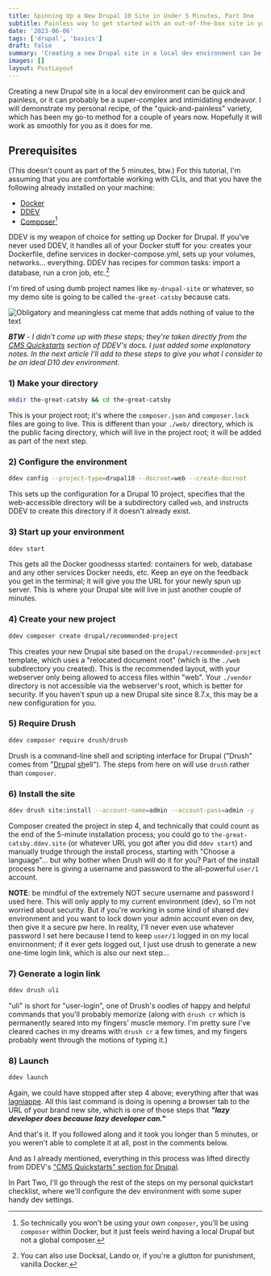 ```yaml
---
title: Spinning Up a New Drupal 10 Site in Under 5 Minutes, Part One
subtitle: Painless way to get started with an out-of-the-box site in your local environment
date: '2023-06-06'
tags: ['drupal', 'basics']
draft: false
summary: 'Creating a new Drupal site in a local dev environment can be quick and painless, or it can probably be a super-complex and intimidating endeavor. I will demonstrate my personal recipe, of the "quick-and-painless" variety, which has been my go-to method for a couple of years now. Hopefully it will work as smoothly for you as it does for me.'
images: []
layout: PostLayout
---
```


Creating a new Drupal site in a local dev environment can be quick and painless, or it can probably be a super-complex and intimidating endeavor. I will demonstrate my personal recipe, of the "quick-and-painless" variety, which has been my go-to method for a couple of years now. Hopefully it will work as smoothly for you as it does for me.

## Prerequisites

(This doesn't count as part of the 5 minutes, btw.) For this tutorial, I'm assuming that you are comfortable working with CLIs, and that you have the following already installed on your machine:

- [Docker](https://docs.docker.com/)
- [DDEV](https://ddev.readthedocs.io/en/latest/users/install/ddev-installation/)
- [Composer](https://getcomposer.org/)[^1]

DDEV is my weapon of choice for setting up Docker for Drupal. If you've never used DDEV, it handles all of your Docker stuff for you: creates your Dockerfile, define services in docker-compose.yml, sets up your volumes, networks... everything. DDEV has recipes for common tasks: import a database, run a cron job, etc.[^2]

I'm tired of using dumb project names like `my-drupal-site` or whatever, so my demo site is going to be called `the-great-catsby` because cats.

![Obligatory and meaningless cat meme that adds nothing of value to the text](/static/images/catsbelike.gif)

_**BTW** - I didn't come up with these steps; they're taken directly from the [CMS Quickstarts](https://ddev.readthedocs.io/en/latest/users/quickstart/#drupal) section of DDEV's docs. I just added some explanatory notes. In the next article I'll add to these steps to give you what I consider to be an ideal D10 dev environment._

### 1) Make your directory

```sh
mkdir the-great-catsby && cd the-great-catsby
```

This is your project root; it's where the `composer.json` and `composer.lock` files are going to live. This is different than your `./web/` directory, which is the public facing directory, which will live in the project root; it will be added as part of the next step.

### 2) Configure the environment

```sh
ddev config --project-type=drupal10 --docroot=web --create-docroot
```

This sets up the configuration for a Drupal 10 project, specifies that the web-accessible directory will be a subdirectory called `web`, and instructs DDEV to create this directory if it doesn't already exist.

### 3) Start up your environment

```sh
ddev start
```

This gets all the Docker goodnesss started: containers for web, database and any other services Docker needs, etc. Keep an eye on the feedback you get in the terminal; it will give you the URL for your newly spun up server. This is where your Drupal site will live in just another couple of minutes.

### 4) Create your new project

```sh
ddev composer create drupal/recommended-project
```

This creates your new Drupal site based on the `drupal/recommended-project` template, which uses a "relocated document root" (which is the `./web` subdirectory you created). This is the recommended layout, with your webserver only being allowed to access files within "web". Your `./vendor` directory is not accessible via the webserver's root, which is better for security. If you haven't spun up a new Drupal site since 8.7.x, this may be a new configuration for you.

### 5) Require Drush

```sh
ddev composer require drush/drush
```

Drush is a command-line shell and scripting interface for Drupal ("Drush" comes from "<ins>Dru</ins>pal <ins>sh</ins>ell"). The steps from here on will use `drush` rather than `composer`.

### 6) Install the site

```sh
ddev drush site:install --account-name=admin --account-pass=admin -y
```

Composer created the project in step 4, and technically that could count as the end of the 5-minute installation process; you could go to `the-great-catsby.ddev.site` (or whatever URL you got after you did `ddev start`) and manually trudge through the install process, starting with "Choose a language"... but why bother when Drush will do it for you? Part of the install process here is giving a username and password to the all-powerful `user/1` account.

**NOTE**: be mindful of the extremely NOT secure username and password I used here. This will only apply to my current environment (dev), so I'm not worried about security. But if you're working in some kind of shared dev environment and you want to lock down your admin account even on dev, then give it a secure pw here. In reality, I'll never even use whatever password I set here because I tend to keep `user/1` logged in on my local envirnonment; if it ever gets logged out, I just use drush to generate a new one-time login link, which is also our next step...

### 7) Generate a login link

```sh
ddev drush uli
```

"uli" is short for "user-login", one of Drush's oodles of happy and helpful commands that you'll probably memorize (along with `drush cr` which is permanently seared into my fingers' muscle memory. I'm pretty sure I've cleared caches in my dreams with `drush cr` a few times, and my fingers probably went through the motions of typing it.)

### 8) Launch

```sh
ddev launch
```

Again, we could have stopped after step 4 above; everything after that was [lagniappe](https://ewellsmith.com/lagniappe-definition/). All this last command is doing is opening a browser tab to the URL of your brand new site, which is one of those steps that **_"lazy developer does because lazy developer can."_**

And that's it. If you followed along and it took you longer than 5 minutes, or you weren't able to complete it at all, post in the comments below.

And as I already mentioned, everything in this process was lifted directly from DDEV's ["CMS Quickstarts" section for Drupal](https://ddev.readthedocs.io/en/latest/users/quickstart/#drupal).

In Part Two, I'll go through the rest of the steps on my personal quickstart checklist, where we'll configure the dev environment with some super handy dev settings.

[^1]: So technically you won't be using your own `composer`, you'll be using `composer` within Docker, but it just feels weird having a local Drupal but not a global composer.
[^2]: You can also use Docksal, Lando or, if you're a glutton for punishment, vanilla Docker.

